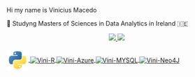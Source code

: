 Hi my name is Vinicius Macedo

📗 Studyng Masters of Sciences in Data Analytics in Ireland 🇮🇪


<div align="center">
  <a href="https://github.com/vini-macedo">
  <img height="150em" src="https://github-readme-stats.vercel.app/api?username=vini-macedo&show_icons=true&theme=merko&include_all_commits=true&count_private=true"/>
  <img height="150em" src="https://github-readme-stats.vercel.app/api/top-langs/?username=vini-macedo&layout=compact&langs_count=7&theme=merko"/>
</div>
  
<div style="display: inline_block"><br>

  <img align="center" alt="Vini-Python" height="50" width="50" src="https://raw.githubusercontent.com/devicons/devicon/master/icons/python/python-original.svg">
  <img align="center" alt="Vini-R" height="50" width="50" src="https://cdn.jsdelivr.net/gh/devicons/devicon/icons/r/r-original.svg">

  <img align="center" alt="Vini-Azure" height="40" width="40" src="https://cdn.jsdelivr.net/gh/devicons/devicon/icons/azure/azure-original.svg"/>
          
  <img align="center" alt="Vini-MYSQL" height="70" width="70" src="https://cdn.jsdelivr.net/gh/devicons/devicon/icons/mysql/mysql-original-wordmark.svg">
  <img align="center" alt="Vini-Neo4J" height="70" width="70" src="https://cdn.jsdelivr.net/gh/devicons/devicon/icons/neo4j/neo4j-original.svg">          
  


</div>                       
  
  
  
